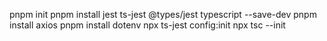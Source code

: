 pnpm init
pnpm install jest ts-jest @types/jest typescript --save-dev
pnpm install axios
pnpm install dotenv
npx ts-jest config:init
npx tsc --init
